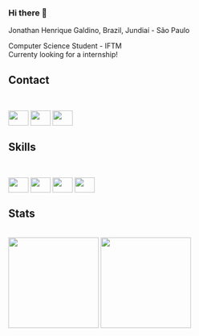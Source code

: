 ### Hi there 👋

Jonathan Henrique Galdino, Brazil, Jundiaí - São Paulo

Computer Science Student - IFTM<br>
Currenty looking for a internship!

### <h2>Contact</h2><br>
<a href = "https://www.linkedin.com/in/poliekos/"><img align="center" height="30" width="40" src ="https://cdn.jsdelivr.net/gh/devicons/devicon/icons/linkedin/linkedin-original.svg" style="max width:100%;"></a>
<a href = "https://www.facebook.com/poliekos"><img align="center" height="30" width="40" src ="https://cdn.jsdelivr.net/gh/devicons/devicon/icons/facebook/facebook-original.svg" style="max width:100%;"></a>
<a href = "https://twitter.com/poliekos"><img align="center" height="30" width="40" src ="https://cdn.jsdelivr.net/gh/devicons/devicon/icons/twitter/twitter-original.svg" style="max width:100%;"></a>

### <h2> Skills</h2><br>
<img align="center" height="30" width="40" src ="https://cdn.jsdelivr.net/gh/devicons/devicon/icons/python/python-original.svg" style="max width:100%;"></a>
<img align="center" height="30" width="40" src ="https://cdn.jsdelivr.net/gh/devicons/devicon/icons/html5/html5-original-wordmark.svg" style="max width:100%;"></a>
<img align="center" height="30" width="40" src ="https://cdn.jsdelivr.net/gh/devicons/devicon/icons/css3/css3-original-wordmark.svg" style="max width:100%;"></a>
<img align="center" height="30" width="40" src ="https://cdn.jsdelivr.net/gh/devicons/devicon/icons/javascript/javascript-original.svg" style="max width:100%;"></a>

### <h2>Stats</h2><br>
<div>
<img height = 180em src = "https://github-readme-stats.vercel.app/api/top-langs/?username=poliekos&layout=compact&theme=dark&include_all_icons=true)(https://github.com/poliekos/github-readme-stats">
<img height = 180em src = "https://github-readme-stats.vercel.app/api?username=poliekos&theme=dark&show_icons=true">
</div>


